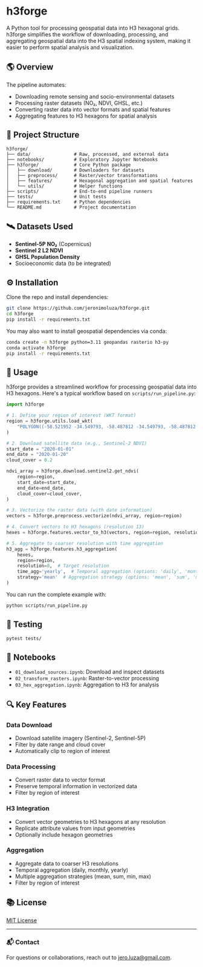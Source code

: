 # h3forge

A Python tool for processing geospatial data into H3 hexagonal grids. h3forge simplifies the workflow of downloading, processing, and aggregating geospatial data into the H3 spatial indexing system, making it easier to perform spatial analysis and visualization.

## 🌎 Overview

The pipeline automates:

- Downloading remote sensing and socio-environmental datasets
- Processing raster datasets (NO₂, NDVI, GHSL, etc.)
- Converting raster data into vector formats and spatial features
- Aggregating features to H3 hexagons for spatial analysis

## 📁 Project Structure

```
h3forge/
├── data/                # Raw, processed, and external data
├── notebooks/           # Exploratory Jupyter Notebooks
├── h3forge/             # Core Python package
│   ├── download/        # Downloaders for datasets
│   ├── preprocess/      # Raster/vector transformations
│   ├── features/        # Hexagonal aggregation and spatial features
│   └── utils/           # Helper functions
├── scripts/             # End-to-end pipeline runners
├── tests/               # Unit tests
├── requirements.txt     # Python dependencies
└── README.md            # Project documentation
````

## 🛰️ Datasets Used

- **Sentinel-5P NO₂** (Copernicus)
- **Sentinel 2 L2 NDVI**
- **GHSL Population Density**
- Socioeconomic data (to be integrated)

## ⚙️ Installation

Clone the repo and install dependencies:

```bash
git clone https://github.com/jeronimoluza/h3forge.git
cd h3forge
pip install -r requirements.txt
````

You may also want to install geospatial dependencies via conda:

```bash
conda create -n h3forge python=3.11 geopandas rasterio h3-py
conda activate h3forge
pip install -r requirements.txt
```

## 🚀 Usage

h3forge provides a streamlined workflow for processing geospatial data into H3 hexagons. Here's a typical workflow based on `scripts/run_pipeline.py`:

```python
import h3forge

# 1. Define your region of interest (WKT format)
region = h3forge.utils.load_wkt(
    "POLYGON((-58.521952 -34.549793, -58.487812 -34.549793, -58.487812 -34.568679, -58.521952 -34.568679, -58.521952 -34.549793))"
)

# 2. Download satellite data (e.g., Sentinel-2 NDVI)
start_date = "2020-01-01"
end_date = "2020-01-20"
cloud_cover = 0.2

ndvi_array = h3forge.download.sentinel2.get_ndvi(
    region=region,
    start_date=start_date,
    end_date=end_date,
    cloud_cover=cloud_cover,
)

# 3. Vectorize the raster data (with date information)
vectors = h3forge.preprocess.vectorize(ndvi_array, region=region)

# 4. Convert vectors to H3 hexagons (resolution 13)
hexes = h3forge.features.vector_to_h3(vectors, region=region, resolution=13)

# 5. Aggregate to coarser resolution with time aggregation
h3_agg = h3forge.features.h3_aggregation(
    hexes, 
    region=region, 
    resolution=8,  # Target resolution 
    time_agg='yearly',  # Temporal aggregation (options: 'daily', 'monthly', 'yearly', None)
    strategy='mean'  # Aggregation strategy (options: 'mean', 'sum', 'min', 'max')
)
```

You can run the complete example with:

```bash
python scripts/run_pipeline.py
```

## 🧪 Testing

```bash
pytest tests/
```

## 📖 Notebooks

* `01_download_sources.ipynb`: Download and inspect datasets
* `02_transform_rasters.ipynb`: Raster-to-vector processing
* `03_hex_aggregation.ipynb`: Aggregation to H3 for analysis

## 🔍 Key Features

### Data Download
- Download satellite imagery (Sentinel-2, Sentinel-5P)
- Filter by date range and cloud cover
- Automatically clip to region of interest

### Data Processing
- Convert raster data to vector format
- Preserve temporal information in vectorized data
- Filter by region of interest

### H3 Integration
- Convert vector geometries to H3 hexagons at any resolution
- Replicate attribute values from input geometries
- Optionally include hexagon geometries

### Aggregation
- Aggregate data to coarser H3 resolutions
- Temporal aggregation (daily, monthly, yearly)
- Multiple aggregation strategies (mean, sum, min, max)
- Filter by region of interest

## 📚 License

[MIT License](LICENSE)

---

### 📬 Contact

For questions or collaborations, reach out to [jero.luza@gmail.com](mailto:jero.luza@gmail.com).
